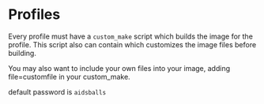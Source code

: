 # Profiles

Every profile must have a `custom_make` script which builds the image for the
profile. This script also can contain which customizes the image files before
building.

You may also want to include your own files into your image, adding file=customfile in your custom\_make.

default password is `aidsballs`
